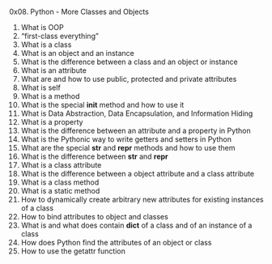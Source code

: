 0x08. Python - More Classes and Objects

1. What is OOP
2. “first-class everything”
3. What is a class
4. What is an object and an instance
5. What is the difference between a class and an object or instance
6. What is an attribute
7. What are and how to use public, protected and private attributes
8. What is self
9. What is a method
10. What is the special __init__ method and how to use it
11. What is Data Abstraction, Data Encapsulation, and Information Hiding
12. What is a property
14. What is the difference between an attribute and a property in Python
15. What is the Pythonic way to write getters and setters in Python
16. What are the special __str__ and __repr__ methods and how to use them
17. What is the difference between __str__ and __repr__
18. What is a class attribute
19. What is the difference between a object attribute and a class attribute
20. What is a class method
21. What is a static method
22. How to dynamically create arbitrary new attributes for existing instances of a class
23. How to bind attributes to object and classes
24. What is and what does contain __dict__ of a class and of an instance of a class
25. How does Python find the attributes of an object or class
26. How to use the getattr function

